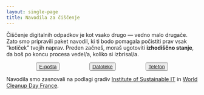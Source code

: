 ```yaml
---
layout: single-page
title: Navodila za čiščenje
---
```


Čiščenje digitalnih odpadkov je kot vsako drugo — vedno malo drugače. Zato smo pripravili paket navodil, ki ti bodo pomagala počistiti prav vsak “kotiček” tvojih naprav. Preden začneš, moraš ugotoviti **izhodiščno stanje**, da boš po koncu procesa vedel/a, koliko si izbrisal/a. 

<div style="display:flex; justify-content: space-evenly; flex-wrap: wrap; margin-bottom: 1em">
	<button>
		<a href="eposta.html">E-pošta</a>
	</button>
	<button>
		<a href="datoteke.html">Datoteke</a>
	</button>
	<button>
		<a href="telefon.html">Telefon</a>
	</button>
</div>

Navodila smo zasnovali na podlagi gradiv [Institute of Sustainable IT](https://institutnr.org/) in [World Cleanup Day France](https://digital-cleanup-day.fr/).
